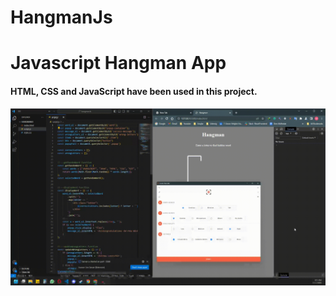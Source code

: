 # HangmanJs

<h1>Javascript Hangman App</h1>

<h4>HTML, CSS  and JavaScript have been used in this project.</h4>

<img src="./screen.gif">
